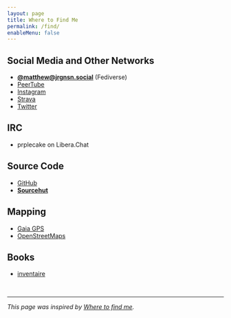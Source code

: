 ```yaml
---
layout: page
title: Where to Find Me
permalink: /find/
enableMenu: false
---
```


## Social Media and Other Networks

* **[@matthew@jrgnsn.social][pleroma]** (Fediverse)
* [PeerTube][peertube]
* [Instagram][instagram]
* [Strava][strava]
* [Twitter][twitter]

[pleroma]:https://jrgnsn.social/matthew
[instagram]:https://www.instagram.com/matthewjorgensen/
[twitter]:https://twitter.com/prplecake
[peertube]:https://jrgnsn.video/accounts/matthew
[strava]:https://www.strava.com/athletes/705724

## IRC

* prplecake on Libera.Chat

## Source Code

* [GitHub][github]
* **[Sourcehut][sourcehut]**

[github]:https://github.com/prplecake
[sourcehut]:https://git.sr.ht/~mjorgensen

## Mapping

* [Gaia GPS][gaia-gps]
* [OpenStreetMaps][osm]

[gaia-gps]:https://www.gaiagps.com/profile/920114/prplecake/
[osm]:https://www.openstreetmap.org/user/prplecake

## Books

* [inventaire][inventaire]

[inventaire]:https://inventaire.io/inventory/matthew

<br />

---

*This page was inspired by [Where to find me][wtfm].*

[wtfm]:https://wheretofind.me
